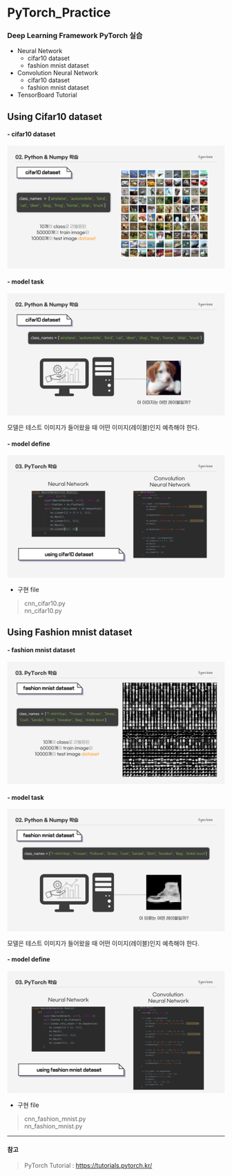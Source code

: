 # PyTorch_Practice
### Deep Learning Framework PyTorch 실습

* Neural Network
  * cifar10 dataset
  * fashion mnist dataset
* Convolution Neural Network
  * cifar10 dataset
  * fashion mnist dataset
* TensorBoard Tutorial

## Using Cifar10 dataset
#### - cifar10 dataset
![009](./img/009.png)

#### - model task
![029](./img/029.png)

모델은 테스트 이미지가 들어왔을 때 어떤 이미지(레이블)인지 예측해야 한다.

#### - model define
![030](./img/030.png)

* 구현 file
> cnn_cifar10.py   
> nn_cifar10.py

## Using Fashion mnist dataset
#### - fashion mnist dataset
![032](./img/032.png)

#### - model task
![033](./img/033.png)

모델은 테스트 이미지가 들어왔을 때 어떤 이미지(레이블)인지 예측해야 한다.

#### - model define
![034](./img/034.png)


* 구현 file
> cnn_fashion_mnist.py   
> nn_fashion_mnist.py

***
#### 참고
> PyTorch Tutorial : <https://tutorials.pytorch.kr/>